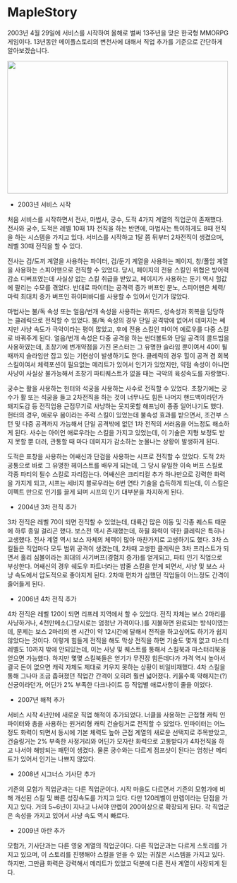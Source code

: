 # MapleStory

2003년 4월 29일에 서비스를 시작하여 올해로 벌써 13주년을 맞은 한국형 MMORPG 게임이다. 13년동안 메이플스토리의 변천사에 대해서 직업 추가를 기준으로 간단하게 알아보겠습니다.

<img src="https://i.ytimg.com/vi/4jrTXOnFlss/maxresdefault.jpg" height="300" width="500"/>

- 2003년 서비스 시작

처음 서비스를 시작하면서 전사, 마법사, 궁수, 도적 4가지 계열의 직업군이 존재했다. 전사와 궁수, 도적은 레벨 10때 1차 전직을 하는 반면에, 마법사는 특이하게도 8때 전직을 하는 시스템을 가지고 있다. 서비스를 시작하고 1달 쯤 뒤부터 2차전직이 생겼으며, 레벨 30때 전직을 할 수 있다.

전사는 검/도끼 계열을 사용하는 파이터, 검/둔기 계열을 사용하는 페이지, 창/폴암 계열을 사용하는 스피어맨으로 전직할 수 있었다. 당시, 페이지의 전용 스킬인 위협은 방어력 감소 디버프였는데 사실상 없는 스킬 취급을 받았고, 페이지가 사용하는 둔기 역시 헐값에 팔리는 수모를 겪었다. 반대로 파이터는 공격력 증가 버프인 분노, 스피어맨은 체력/마력 최대치 증가 버프인 하이퍼바디를 사용할 수 있어서 인기가 많았다.

마법사는 불/독 속성 또는 얼음/번개 속성을 사용하는 위자드, 성속성과 회복을 담당하는 클레릭으로 전직할 수 있었다. 불/독 속성의 경우 단일 공격밖에 없어서 데미지는 쎄지만 사냥 속도가 극악이라는 평이 많았고, 후에 전용 스킬인 파이어 에로우를 다중 스킬로 바꿔주게 된다. 얼음/번개 속성은 다중 공격을 하는 썬더볼트와 단일 공격의 콜드빔을 사용하였는데, 초창기에 번개약점을 가진 몬스터는 그 유명한 슬라임 뿐이여서 40이 될 때까지 슬라임만 잡고 있는 기현상이 발생하기도 한다. 클레릭의 경우 힐이 공격 겸 회복 스킬이여서 체력포션이 필요없는 메리트가 있어서 인기가 있었지만, 약점 속성이 아니면 사냥이 사실상 불가능해서 초창기 파티퀘스트가 없을 때는 극악의 육성속도를 자랑했다.

궁수는 활을 사용하는 헌터와 석궁을 사용하는 사수로 전직할 수 있었다. 초창기에는 궁수가 활 또는 석궁을 들고 2차전직을 하는 것이 너무나도 힘든 나머지 핸드백이라던가 돼지도감 등 전직업용 근접무기로 사냥하는 웃지못할 해프닝이 종종 일어나기도 했다. 헌터의 경우, 애로우 봄이라는 주력 스킬이 있었는데 불속성 효과를 받으면서, 조건부 스턴 및 다중 공격까지 가능해서 단일 공격밖에 없던 1차 전직의 서러움을 어느정도 해소하게 된다. 사수는 아이언 애로우라는 스킬을 가지고 있었는데, 이 기술은 지형 보정도 받지 못할 뿐 더러, 관통할 때 마다 데미지가 감소하는 눈물나는 상황이 발생하게 된다.

도적은 표창을 사용하는 어쌔신과 단검을 사용하는 시프로 전직할 수 있었다. 도적 2차 공통으로 바로 그 유명한 헤이스트를 배우게 되는데, 그 당시 유일한 이속 버프 스킬로 각종 파티의 필수 스킬로 자리잡는다. 어쌔신은 크리티컬 추가 하나만으로 강력한 화력을 가지게 되고, 시프는 세비지 블로우라는 6번 연타 기술을 습득하게 되는데, 이 스킬은 이펙트 만으로 인기를 끌게 되며 시프의 인기 대부분을 차지하게 된다.

- 2004년 3차 전직 추가

3차 전직은 레벨 70이 되면 전직할 수 있었는데, 대륙간 많은 이동 및 각종 퀘스트 때문에 하루 종일 걸리곤 했다. 보스전 역시 존재했는데, 하필 화력이 약한 클레릭은 특히나 고생했다. 전사 계열 역시 보스 자체의 체력이 많아 마찬가지로 고생하기도 했다. 3차 스킬들은 직업마다 모두 범위 공격이 생겼는데, 2차때 고생한 클레릭은 3차 프리스트가 되면서 홀리 심볼이라는 희대의 사기버프(경험치 증가)를 얻게되고, 파티 인기 직업으로 부상한다. 어쌔신의 경우 쉐도우 파트너라는 밥줄 스킬을 얻게 되면서, 사냥 및 보스 사냥 속도에서 압도적으로 좋아지게 된다. 2차때 편차가 심했던 직업들이 어느정도 간격이 줄어들게 된다.

- 2006년 4차 전직 추가
 
4차 전직은 레벨 120이 되면 리프레 지역에서 할 수 있었다. 전직 자체는 보스 2마리를 사냥하거나, 4천만메소(그당시로는 엄청난 가격이다.)를 지불하면 완료되는 방식이였는데, 문제는 보스 2마리의 젠 시간이 약 12시간에 달해서 전직을 하고싶어도 하기가 쉽지 않았다는 것이다. 이렇게 힘들게 전직을 해도 막상 전직을 하면 기술도 몇개 없고 마스터 레벨도 10까지 밖에 안되있는데, 이는 사냥 및 퀘스트를 통해서 스킬북과 마스터리북을 얻으면 가능했다. 하지만 몇몇 스킬북들은 얻기가 무진장 힘든데다가 가격 역시 높아서 결국 돈이 없으면 캐릭 자체도 제대로 키우지 못하는 상황이 비일비재했다. 4차 스킬을 통해 그나마 조금 좁혀졌던 직업간 간격이 오히려 훨씬 넓어졌다. 키울수록 약해지는(?) 신궁이라던가, 어딘가 2% 부족한 다크나이트 등 직업별 애로사항이 줄을 이었다.

- 2007년 해적 추가 

서비스 시작 4년만에 새로운 직업 해적이 추가되었다. 너클을 사용하는 근접형 캐릭 인파이터와 총을 사용하는 원거리형 캐릭 건슬링거로 전직할 수 있었다. 인파이터는 어느정도 화력이 되면서 동시에 기본 체력도 높아 근접 계열의 새로운 선택지로 주목받았고, 건슬링거는 2% 부족한 사정거리와 어딘가 모자란 화력으로 고통받다가 4차전직을 하고 나서야 해방되는 패턴이 생겼다. 물론 궁수와는 다르게 점프샷이 된다는 엄청난 메리트가 있어서 인기는 나쁘지 않았다.

- 2008년 시그너스 기사단 추가

기존의 모험가 직업군과는 다른 직업군이다. 시작 마을도 다르면서 기존의 모험가에 비해 개선된 스킬 및 빠른 성장속도를 가지고 있다. 다만 120레벨이 만렙이라는 단점을 가지고 있다. 거의 5~6년이 지나고 나서야 만렙이 200이상으로 확장되게 된다. 각 직업군은 속성을 가지고 있어서 사냥 속도 역시 빠르다.

- 2009년 아란 추가

모험가, 기사단과는 다른 영웅 계열의 직업군이다. 다른 직업군과는 다르게 스토리를 가지고 있으며, 이 스토리를 진행해야 스킬을 얻을 수 있는 귀찮은 시스템을 가지고 있다. 하지만, 그만큼 화력은 강력해서 메리트가 있었고 덕분에 다른 전사 계열이 사장되게 된다.
